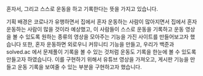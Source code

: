 
혼자서, 그리고 스스로 운동을 하고 기록한다는 뜻을 가지고 있습니다.

기획 배경은 코로나가 유행하면서 집에서 혼자 운동하는 사람이 많아지면서 집에서 혼자 운동하는 사람이 많을 것이라 예상했고, 이 사람들이 스스로 운동을 기록하고 운동 영상을 볼 수 있도록 원하는 종류의 영상을 모아주는 기능을 가진 사이트를 만들어보고자 했습니다
또한, 혼자 운동하면 외로우니 커뮤니티 기능을 만들고, 우리가 백준과 solved.ac 에서 문제풀이 기록을 볼 수 있는 것처럼 운동도 기록을 한눈에 볼 수 있도록 만들고자 하였습니다. 이를 구현하기 위해서 유튜브 영상을 가져오고, 게시판 기능을 만들고 운동 기록을 보여줄 수 있는 부분을 구현하고자 했습니다.
